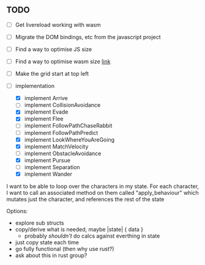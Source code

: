 ## TODO

- [ ] Get livereload working with wasm
- [ ] Migrate the DOM bindings, etc from the javascript project
- [ ] Find a way to optimise JS size
- [ ] Find a way to optimise wasm size [link](https://rustwasm.github.io/docs/book/game-of-life/code-size.html)

- [ ] Make the grid start at top left

- [ ] implementation
  - [x] implement Arrive
  - [ ] implement CollisionAvoidance
  - [x] implement Evade
  - [x] implement Flee
  - [ ] implement FollowPathChaseRabbit
  - [ ] implement FollowPathPredict
  - [x] implement LookWhereYouAreGoing
  - [x] implement MatchVelocity
  - [ ] implement ObstacleAvoidance
  - [x] implement Pursue
  - [ ] implement Separation
  - [x] implement Wander

I want to be able to loop over the characters in my state.
For each character, I want to call an associated method on them called "apply_behaviour" which mutates just the character, and references the rest of the state

Options:
- explore sub structs
- copy/derive what is needed, maybe |state| { data }
  - probably _shouldn't_ do calcs against everthing in state
- just copy state each time
- go fully functional (then why use rust?)
- ask about this in rust group?

